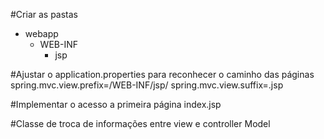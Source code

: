 #Criar as pastas 

- webapp
  - WEB-INF
    - jsp

#Ajustar o application.properties para reconhecer o caminho das páginas
spring.mvc.view.prefix=/WEB-INF/jsp/
spring.mvc.view.suffix=.jsp 


#Implementar o acesso a primeira página
index.jsp

#Classe de troca de informações entre view e controller
Model
